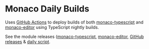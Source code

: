 # Monaco Daily Builds

Uses [GitHub Actions](.github/workflows) to deploy builds of both [monaco-typescript](https://github.com/Microsoft/monaco-typescript) and [monaco-editor](https://github.com/Microsoft/monaco-editor) using TypeScript nightly builds.

See the module releases ([monaco-typescript](https://www.npmjs.com/package/@orta/monaco-typescript), [monaco-editor](https://www.npmjs.com/package/@orta/monaco-editor), [GitHub releases](https://github.com/orta/make-monaco-builds/releases) & [daily script](.github/workflows/main.yml).
